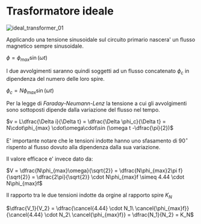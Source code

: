 # Trasformatore ideale  

![ideal_transformer_01](https://github.com/user-attachments/assets/140bf2f8-d4a2-4f57-a110-f37689830c0f)  

Applicando una tensione sinusoidale sul circuito primario nascera' un flusso magnetico sempre sinusoidale.  

$\phi = \phi_{max} \sin (\omega t)$  

I due avvolgimenti saranno quindi soggetti ad un flusso concatenato $\phi_c$ in dipendenza del numero delle loro spire.  

$\phi_c = N \phi_{max} \sin (\omega t)$  

Per la legge di *Faraday-Neumann-Lenz* la tensione a cui gli avvolgimenti sono sottoposti dipende dalla variazione del flusso nel tempo.  

$v = L\dfrac{\Delta i}{\Delta t} = \dfrac{\Delta \phi_c}{\Delta t} = N\cdot\phi_{max} \cdot\omega\cdot\sin (\omega t -\dfrac{\pi}{2})$  

E' importante notare che le tensioni indotte hanno uno sfasamento di $90^\circ$ rispento al flusso dovuto alla dipendenza dalla sua variazione.  

Il valore efficace e' invece dato da:  

$V = \dfrac{N\phi_{max}\omega}{\sqrt{2}} = \dfrac{N\phi_{max}2\pi f}{\sqrt{2}} = \dfrac{2\pi}{\sqrt{2}} \cdot N\phi_{max}f \simeq 4.44 \cdot N\phi_{max}f$  

Il rapporto tra le due tensioni indotte da orgine al rapporto spire $K_N$  

$\dfrac{V_1}{V_2} = \dfrac{\cancel{4.44} \cdot N_1\ \cancel{\phi_{max}f}}{\cancel{4.44} \cdot N_2\ \cancel{\phi_{max}f}} = \dfrac{N_1}{N_2} = K_N$  
